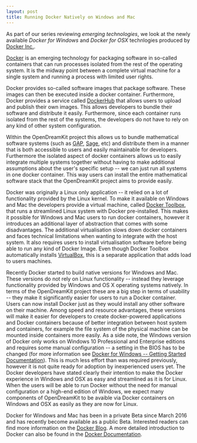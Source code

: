 ```yaml
---
layout: post
title: Running Docker Natively on Windows and Mac
---
```


As part of our series reviewing *emerging technologies*, we look at
the newly available *Docker for Windows* and *Docker for OSX*
technlogies produced by [Docker Inc.](https://www.docker.com).

[Docker](https://www.docker.com) is an emerging technology for packaging software in so-called containers that can run processes isolated from the rest of the operating system. It is the midway point between a complete virtual machine for a single system and running a process with limited user rights.

Docker provides so-called software images that package software. These images can then be executed inside a docker container. Furthermore, Docker provides a service called [DockerHub](https://hub.docker.com/) that allows users to upload and publish their own images. This allows developers to bundle their software and distribute it easily. Furthermore, since each container runs isolated from the rest of the systems, the developers do not have to rely on any kind of other system configuration.

Within the OpenDreamKit project this allows us to bundle mathematical software systems (such as [GAP](http://www.gap-system.org/), [Sage](http://www.sagemath.org/), etc) and distribute them in a manner that is both accessible to users and easily maintainable for developers. Furthermore the isolated aspect of docker containers allows us to easily integrate multiple systems together without having to make additional assumptions about the user's specific setup -- we can just run all systems in one docker container. This way users can install the entire mathematical software stack that the OpenDreamKit project aims to provide easily.

Docker was originally a Linux only application -- it relied on a lot of functionality provided by the Linux kernel. To make it available on Windows and Mac the developers provide a virtual machine, called [Docker Toolbox](https://www.docker.com/products/docker-toolbox), that runs a streamlined Linux system with Docker pre-installed. This makes it possible for Windows and Mac users to run docker containers,  however it introduces an additional layer of abstraction that comes with some disadvantages. The additional virtualisation slows down docker containers and faces technical limitations when wanting to integrate with the host system. It also requires users to install virtualisation software before being able to run any kind of Docker Image. Even though Docker Toolbox automatically installs [VirtualBox](https://www.virtualbox.org/), this is a separate application that adds load to users machines.

Recently Docker started to build native versions for Windows and Mac. These versions do not rely on Linux functionality -- instead they leverage functionality provided by Windows and OS X operating systems natively. In terms of the OpenDreamKit project these are a big step in terms of usability -- they make it significantly easier for users to run a Docker container. Users can now install Docker just as they would install any other software on their machine. Among speed and resource advantages, these versions will make it easier for developers to create docker-powered applications and Docker containers because of better integration between host system and containers,  for example the file system of the physical machine can be mounted inside containers more easily. As a side note, the Windows version of Docker only works on Windows 10 Professional and Enterprise editions and requires some manual configuration -- a setting in the BIOS has to be changed (for more information see [Docker for Windows -- Getting Started Documentation](https://docs.docker.com/docker-for-windows/#/what-to-know-before-you-install)). This is much less effort than was required previously, however it is not quite ready for adoption by inexperienced users yet. The Docker developers have stated clearly their intention to make the Docker experience in Windows and OSX as easy and streamlined as it is for Linux. When the users will be able to run Docker without the need for manual configuration or a high-end edition of Windows, we expect many components of OpenDreamKit to be avaible via Docker containers on Windows and OSX as easily as they are now for Linux.

Docker for Windows and Mac has been in a private Beta since March 2016 and has recently become available as a public Beta. Interested readers can find more information on the [Docker Blog](https://blog.docker.com/2016/06/docker-mac-windows-public-beta/). A more detailed introduction to Docker can also be found in the [Docker Documentation](https://docs.docker.com/engine/understanding-docker/).
